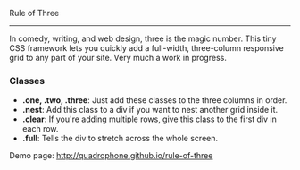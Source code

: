 Rule of Three


--------------------

In comedy, writing, and web design, three is the magic number. This tiny CSS framework lets you quickly add a full-width, three-column responsive grid to any part of your site. Very much a work in progress.

### Classes

* __.one, .two, .three__: Just add these classes to the three columns in order.
* __.nest__: Add this class to a div if you want to nest another grid inside it. 
* __.clear__: If you're adding multiple rows, give this class to the first div in each row.
* __.full__: Tells the div to stretch across the whole screen.

Demo page: http://quadrophone.github.io/rule-of-three
